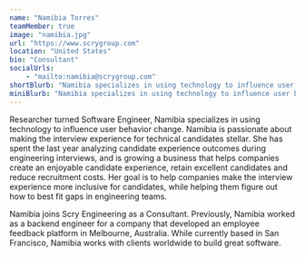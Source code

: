 ```yaml
---
name: "Namibia Torres"
teamMember: true
image: "namibia.jpg"
url: "https://www.scrygroup.com"
location: "United States"
bio: "Consultant"
socialUrls:
    - "mailto:namibia@scrygroup.com"
shortBlurb: "Namibia specializes in using technology to influence user behavior change and is passionate about making the interview experience for technical candidates stellar. Having spent the last year analyzing candidate experience outcomes during engineering interviews, she helps companies create an enjoyable candidate experience, retain excellent candidates and reduce recruitment costs."
miniBlurb: "Namibia specializes in using technology to influence user behavior change and is passionate about making the interview experience for technical candidates stellar. She helps companies create an enjoyable candidate experience, retain excellent candidates and reduce recruitment costs."
---
```


Researcher turned Software Engineer, Namibia specializes in using technology to influence user behavior change. Namibia is passionate about making the interview experience for technical candidates stellar. She has spent the last year analyzing candidate experience outcomes during engineering interviews, and is growing a business that helps companies create an enjoyable candidate experience, retain excellent candidates and reduce recruitment costs. Her goal is to help companies make the interview experience more inclusive for candidates, while helping them figure out how to best fit gaps in engineering teams.

Namibia joins Scry Engineering as a Consultant. Previously, Namibia worked as a backend engineer for a company that developed an employee feedback platform in Melbourne, Australia. While currently based in San Francisco, Namibia works with clients worldwide to build great software.